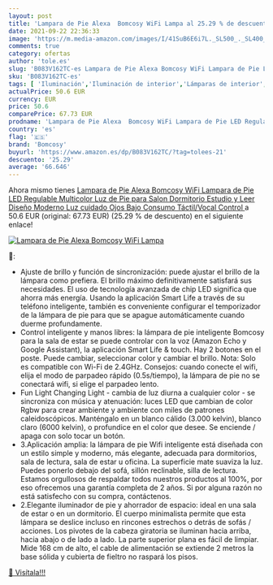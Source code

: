```yaml
---
layout: post
title: 'Lampara de Pie Alexa  Bomcosy WiFi Lampa al 25.29 % de descuento'
date: 2021-09-22 22:36:33
image: 'https://m.media-amazon.com/images/I/41SuB6E6i7L._SL500_._SL400_.jpg'
comments: true
category: ofertas
author: 'tole.es'
slug: 'B083V162TC-es Lampara de Pie Alexa Bomcosy WiFi Lampara de Pie LED...'
sku: 'B083V162TC-es'
tags: [ 'Iluminación','Iluminación de interior','Lámparas de interior','Lámparas de pie','alexa','bomcosy', ]
actualPrice: 50.6 EUR
currency: EUR
price: 50.6
comparePrice: 67.73 EUR
prodname: 'Lampara de Pie Alexa  Bomcosy WiFi Lampara de Pie LED Regulable Multicolor  Luz de Pie para Salon  Dormitorio  Estudio y Leer  Diseño Moderno  Luz cuidado Ojos  Bajo Consumo Táctil/Vocal Control '
country: 'es'
flag: '🇪🇸'
brand: 'Bomcosy'
buyurl: 'https://www.amazon.es/dp/B083V162TC/?tag=tolees-21'
descuento: '25.29'
average: '66.646'
---
```


Ahora mismo tienes [Lampara de Pie Alexa  Bomcosy WiFi Lampara de Pie LED Regulable Multicolor  Luz de Pie para Salon  Dormitorio  Estudio y Leer  Diseño Moderno  Luz cuidado Ojos  Bajo Consumo Táctil/Vocal Control ](https://www.amazon.es/dp/B083V162TC/?tag=tolees-21) a 50.6 EUR (original: 67.73 EUR) (25.29 %  de descuento) en el siguiente enlace!

[![Lampara de Pie Alexa  Bomcosy WiFi Lampa](https://m.media-amazon.com/images/I/41SuB6E6i7L._SL500_._SL400_.jpg)](https://www.amazon.es/dp/B083V162TC/?tag=tolees-21)

🔎:

- Ajuste de brillo y función de sincronización: puede ajustar el brillo de la lámpara como prefiera. El brillo máximo definitivamente satisfará sus necesidades. El uso de tecnología avanzada de chip LED significa que ahorra más energía. Usando la aplicación Smart Life a través de su teléfono inteligente, también es conveniente configurar el temporizador de la lámpara de pie para que se apague automáticamente cuando duerme profundamente.
- Control inteligente y manos libres: la lámpara de pie inteligente Bomcosy para la sala de estar se puede controlar con la voz (Amazon Echo y Google Assistant), la aplicación Smart Life & touch. Hay 2 botones en el poste. Puede cambiar, seleccionar color y cambiar el brillo. Nota: Solo es compatible con Wi-Fi de 2.4GHz. Consejos: cuando conecte el wifi, elija el modo de parpadeo rápido (0.5s/tiempo), la lámpara de pie no se conectará wifi, si elige el parpadeo lento.
- Fun Light Changing Light - cambia de luz diurna a cualquier color - se sincroniza con música y atenuación: luces LED que cambian de color Rgbw para crear ambiente y ambiente con miles de patrones caleidoscópicos. Manténgalo en un blanco cálido (3.000 kelvin), blanco claro (6000 kelvin), o profundice en el color que desee. Se enciende / apaga con solo tocar un botón.
- 3.Aplicación amplia: la lámpara de pie Wifi inteligente está diseñada con un estilo simple y moderno, más elegante, adecuada para dormitorios, sala de lectura, sala de estar u oficina. La superficie mate suaviza la luz. Puedes ponerlo debajo del sofá, sillón reclinable, silla de lectura. Estamos orgullosos de respaldar todos nuestros productos al 100%, por eso ofrecemos una garantía completa de 2 años. Si por alguna razón no está satisfecho con su compra, contáctenos.
- 2.Elegante iluminador de pie y ahorrador de espacio: ideal en una sala de estar o en un dormitorio. El cuerpo minimalista permite que esta lámpara se deslice incluso en rincones estrechos o detrás de sofás / acciones. Los pivotes de la cabeza giratoria se iluminan hacia arriba, hacia abajo o de lado a lado. La parte superior plana es fácil de limpiar. Mide 168 cm de alto, el cable de alimentación se extiende 2 metros la base sólida y cubierta de fieltro no raspará los pisos.

[🛒 Visítala!!!](https://www.amazon.es/dp/B083V162TC/?tag=tolees-21)
